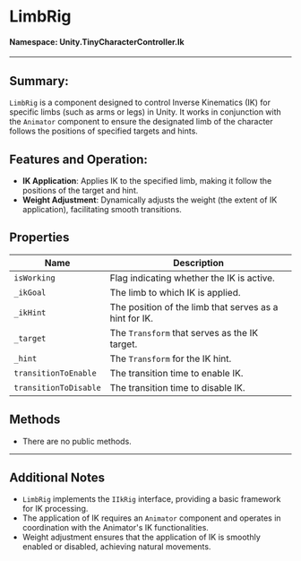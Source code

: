 ﻿# LimbRig

#### **Namespace**: Unity.TinyCharacterController.Ik
---

## Summary:
`LimbRig` is a component designed to control Inverse Kinematics (IK) for specific limbs (such as arms or legs) in Unity. It works in conjunction with the `Animator` component to ensure the designated limb of the character follows the positions of specified targets and hints.

## Features and Operation:
- **IK Application**: Applies IK to the specified limb, making it follow the positions of the target and hint.
- **Weight Adjustment**: Dynamically adjusts the weight (the extent of IK application), facilitating smooth transitions.

## Properties
| Name | Description |
|------|-------------|
| `isWorking` | Flag indicating whether the IK is active. |
| `_ikGoal` | The limb to which IK is applied. |
| `_ikHint` | The position of the limb that serves as a hint for IK. |
| `_target` | The `Transform` that serves as the IK target. |
| `_hint` | The `Transform` for the IK hint. |
| `transitionToEnable` | The transition time to enable IK. |
| `transitionToDisable` | The transition time to disable IK. |

## Methods
- There are no public methods.

---
## Additional Notes
- `LimbRig` implements the `IIkRig` interface, providing a basic framework for IK processing.
- The application of IK requires an `Animator` component and operates in coordination with the Animator's IK functionalities.
- Weight adjustment ensures that the application of IK is smoothly enabled or disabled, achieving natural movements.
